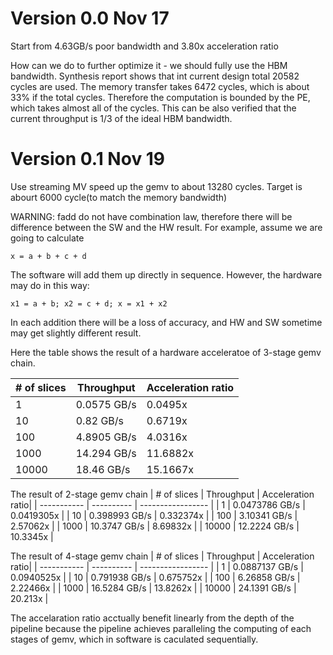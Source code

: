 # Version 0.0 Nov 17
Start from 4.63GB/s poor bandwidth and 3.80x acceleration ratio

How can we do to further optimize it - we should fully use the HBM bandwidth. Synthesis report shows that int current design total 20582 cycles are used. The memory transfer takes 6472 cycles, which is about 33% if the total cycles. Therefore the computation is bounded by the PE, which takes almost all of the cycles. This can be also verified that the current throughput is 1/3 of the ideal HBM bandwidth.  

# Version 0.1 Nov 19
Use streaming MV speed up the gemv to about 13280 cycles. Target is abourt 6000 cycle(to match the memory bandwidth)

WARNING: fadd do not have combination law, therefore there will be difference between the SW and the HW result. For example, assume we are going to calculate

 ```x = a + b + c + d``` 
 
 The software will add them up directly in sequence. However, the hardware may do in this way:

```x1 = a + b; x2 = c + d; x = x1 + x2```

In each addition there will be a loss of accuracy, and HW and SW sometime may get slightly different result.

Here the table shows the result of a hardware acceleratoe of 3-stage gemv chain.

| # of slices | Throughput | Acceleration ratio|
| ----------- | ---------- | ----------------- |
| 1           | 0.0575 GB/s    |  0.0495x          |
| 10          | 0.82 GB/s      |  0.6719x          |
| 100         | 4.8905 GB/s    |  4.0316x          |
| 1000        | 14.294 GB/s    |  11.6882x         |
| 10000       | 18.46 GB/s     |  15.1667x         |


The result of 2-stage gemv chain
| # of slices | Throughput | Acceleration ratio|
| ----------- | ---------- | ----------------- |
| 1           | 0.0473786 GB/s |  0.0419305x       |
| 10          | 0.398993 GB/s  |  0.332374x        |
| 100         | 3.10341 GB/s   |  2.57062x         |
| 1000        | 10.3747 GB/s   |  8.69832x         |
| 10000       | 12.2224 GB/s   |  10.3345x         |


The result of 4-stage gemv chain
| # of slices | Throughput | Acceleration ratio|
| ----------- | ---------- | ----------------- |
| 1           | 0.0887137 GB/s |  0.0940525x       |
| 10          | 0.791938 GB/s  |  0.675752x        |
| 100         | 6.26858 GB/s   |  2.22466x         |
| 1000        | 16.5284 GB/s   |  13.8262x         |
| 10000       | 24.1391 GB/s   |  20.213x          |

The accelaration ratio acctually benefit linearly from the depth of the pipeline because the pipeline achieves paralleling the computing of each stages of gemv, which in software is caculated sequentially.